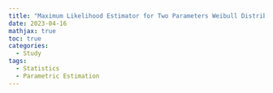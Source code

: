 ```yaml
---
title: "Maximum Likelihood Estimator for Two Parameters Weibull Distribution"
date: 2023-04-16
mathjax: true
toc: true
categories:
  - Study
tags:
  - Statistics
  - Parametric Estimation
---
```



